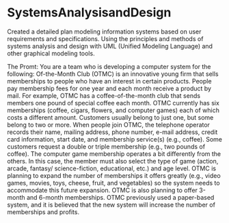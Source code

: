 # SystemsAnalysisandDesign
Created a detailed plan modeling information systems based on user requirements and specifications.  Using the principles and methods of systems analysis and design with UML (Unified Modeling Language) and other graphical modeling tools.

The Promt: You are a team who is developing a computer system for the following: Of-the-Month Club (OTMC) is an innovative young firm that sells memberships to people who have an interest in certain products. People pay membership fees for one year and each month receive a product by mail. For example, OTMC has a coffee-of-the-month club that sends members one pound of special coffee each month. OTMC currently has six memberships (coffee, cigars, flowers, and computer games) each of which costs a different amount. Customers usually belong to just one, but some belong to two or more. When people join OTMC, the telephone operator records their name, mailing address, phone number, e-mail address, credit card information, start date, and membership service(s) (e.g., coffee). Some customers request a double or triple membership (e.g., two pounds of coffee). The computer game membership operates a bit differently from the others. In this case, the member must also select the type of game (action, arcade, fantasy/ science-fiction, educational, etc.) and age level. OTMC is planning to expand the number of memberships it offers greatly (e.g., video games, movies, toys, cheese, fruit, and vegetables) so the system needs to accommodate this future expansion. OTMC is also planning to offer 3-month and 6-month memberships. OTMC previously used a paper-based system, and it is believed that the new system will increase the number of memberships and profits.
